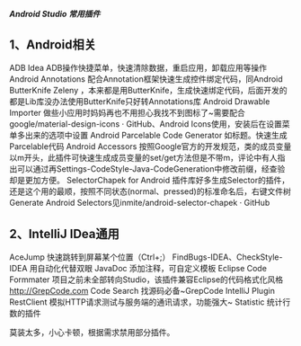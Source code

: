 ##### Android Studio 常用插件

## 1、Android相关
ADB Idea ADB操作快捷菜单，快速清除数据，重启应用，卸载应用等操作
Android Annotations 配合Annotation框架快速生成控件绑定代码，同Android ButterKnife Zeleny ，本来都是用ButterKnife，生成快速绑定代码，后面开发的都是Lib库没办法使用ButterKnife只好转Annotations库
Android Drawable Importer 做些小应用时妈妈再也不用担心我找不到图标了~需要配合google/material-design-icons · GitHub、Android Icons使用，安装后在设置菜单多出来的选项中设置
Android Parcelable Code Generator 如标题。快速生成Parcelable代码
Android Accessors 按照Google官方的开发规范，类的成员变量以m开头，此插件可快速生成成员变量的set/get方法但是不带m，评论中有人指出可以通过再Settings-CodeStyle-Java-CodeGeneration中修改前缀，经查验却是更加方便。
SelectorChapek for Android 插件库好多生成Selector的插件，还是这个用的最顺，按照不同状态(normal、pressed)的标准命名后，右键文件树Generate Android Selectors见inmite/android-selector-chapek · GitHub


## 2、IntelliJ IDea通用
AceJump 快速跳转到屏幕某个位置（Ctrl+;）
FindBugs-IDEA、CheckStyle-IDEA 用自动化代替双眼
JavaDoc 添加注释，可自定义模板
Eclipse Code Formmater 项目之前未全部转向Studio，该插件兼容Eclipse的代码格式化风格
http://GrepCode.com Code Search 找源码必备~GrepCode IntelliJ Plugin
RestClient 模拟HTTP请求测试与服务端的通讯请求，功能强大~
Statistic  统计行数的插件


莫装太多，小心卡顿，根据需求禁用部分插件。